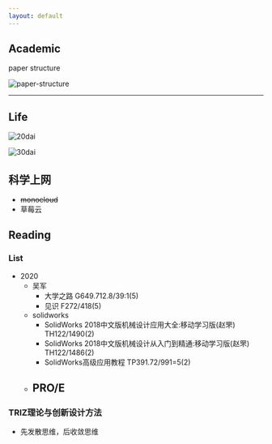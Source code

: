```yaml
---
layout: default
---
```


## Academic

paper structure

![paper-structure]({{site.url}}/images/paper-structure.jpg)

***

## Life

![20dai]({{site.url}}/images/20dai.gif)

![30dai]({{site.url}}/images/30dai.gif)

## 科学上网
- ~~monocloud~~
- 草莓云

## Reading
### List
- 2020
  - 吴军
    - 大学之路 G649.712.8/39:1(5)
    - 见识 F272/418(5)
  - solidworks
    - SolidWorks 2018中文版机械设计应用大全:移动学习版(赵罘) TH122/1490(2)
    - SolidWorks 2018中文版机械设计从入门到精通:移动学习版(赵罘) TH122/1486(2)
    - SolidWorks高级应用教程 TP391.72/991=5(2)
  - PRO/E
    - 

### TRIZ理论与创新设计方法
- 先发散思维，后收敛思维